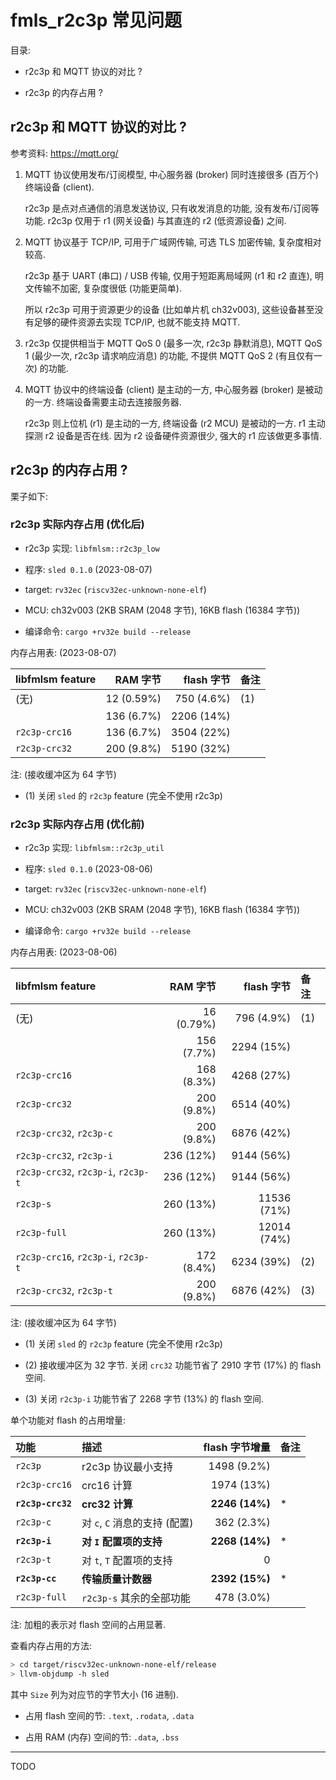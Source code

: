 # fmls_r2c3p 常见问题

目录:

- r2c3p 和 MQTT 协议的对比 ?

- r2c3p 的内存占用 ?

## r2c3p 和 MQTT 协议的对比 ?

参考资料: <https://mqtt.org/>

1. MQTT 协议使用发布/订阅模型, 中心服务器 (broker) 同时连接很多 (百万个)
   终端设备 (client).

   r2c3p 是点对点通信的消息发送协议, 只有收发消息的功能, 没有发布/订阅等功能.
   r2c3p 仅用于 r1 (网关设备) 与其直连的 r2 (低资源设备) 之间.

2. MQTT 协议基于 TCP/IP, 可用于广域网传输, 可选 TLS 加密传输, 复杂度相对较高.

   r2c3p 基于 UART (串口) / USB 传输, 仅用于短距离局域网 (r1 和 r2 直连),
   明文传输不加密, 复杂度很低 (功能更简单).

   所以 r2c3p 可用于资源更少的设备 (比如单片机 ch32v003),
   这些设备甚至没有足够的硬件资源去实现 TCP/IP, 也就不能支持 MQTT.

3. r2c3p 仅提供相当于 MQTT QoS 0 (最多一次, r2c3p 静默消息), MQTT QoS 1
   (最少一次, r2c3p 请求响应消息) 的功能, 不提供 MQTT QoS 2 (有且仅有一次)
   的功能.

4. MQTT 协议中的终端设备 (client) 是主动的一方, 中心服务器 (broker)
   是被动的一方. 终端设备需要主动去连接服务器.

   r2c3p 则上位机 (r1) 是主动的一方, 终端设备 (r2 MCU) 是被动的一方. r1 主动探测
   r2 设备是否在线. 因为 r2 设备硬件资源很少, 强大的 r1 应该做更多事情.

## r2c3p 的内存占用 ?

栗子如下:

### r2c3p 实际内存占用 (优化后)

- r2c3p 实现: `libfmlsm::r2c3p_low`

- 程序: `sled 0.1.0` (2023-08-07)

- target: `rv32ec` (`riscv32ec-unknown-none-elf`)

- MCU: ch32v003 (2KB SRAM (2048 字节), 16KB flash (16384 字节))

- 编译命令: `cargo +rv32e build --release`

内存占用表: (2023-08-07)

| libfmlsm feature |   RAM 字节 | flash 字节 | 备注 |
| :--------------- | ---------: | ---------: | :--- |
| (无)             | 12 (0.59%) | 750 (4.6%) | (1)  |
|                  | 136 (6.7%) | 2206 (14%) |      |
| `r2c3p-crc16`    | 136 (6.7%) | 3504 (22%) |      |
| `r2c3p-crc32`    | 200 (9.8%) | 5190 (32%) |      |

注: (接收缓冲区为 64 字节)

- (1) 关闭 `sled` 的 `r2c3p` feature (完全不使用 r2c3p)

### r2c3p 实际内存占用 (优化前)

- r2c3p 实现: `libfmlsm::r2c3p_util`

- 程序: `sled 0.1.0` (2023-08-06)

- target: `rv32ec` (`riscv32ec-unknown-none-elf`)

- MCU: ch32v003 (2KB SRAM (2048 字节), 16KB flash (16384 字节))

- 编译命令: `cargo +rv32e build --release`

内存占用表: (2023-08-06)

| libfmlsm feature                    |   RAM 字节 |  flash 字节 | 备注 |
| :---------------------------------- | ---------: | ----------: | :--- |
| (无)                                | 16 (0.79%) |  796 (4.9%) | (1)  |
|                                     | 156 (7.7%) |  2294 (15%) |      |
| `r2c3p-crc16`                       | 168 (8.3%) |  4268 (27%) |      |
| `r2c3p-crc32`                       | 200 (9.8%) |  6514 (40%) |      |
| `r2c3p-crc32`, `r2c3p-c`            | 200 (9.8%) |  6876 (42%) |      |
| `r2c3p-crc32`, `r2c3p-i`            |  236 (12%) |  9144 (56%) |      |
| `r2c3p-crc32`, `r2c3p-i`, `r2c3p-t` |  236 (12%) |  9144 (56%) |      |
| `r2c3p-s`                           |  260 (13%) | 11536 (71%) |      |
| `r2c3p-full`                        |  260 (13%) | 12014 (74%) |      |
| `r2c3p-crc16`, `r2c3p-i`, `r2c3p-t` | 172 (8.4%) |  6234 (39%) | (2)  |
| `r2c3p-crc32`, `r2c3p-t`            | 200 (9.8%) |  6876 (42%) | (3)  |

注: (接收缓冲区为 64 字节)

- (1) 关闭 `sled` 的 `r2c3p` feature (完全不使用 r2c3p)

- (2) 接收缓冲区为 32 字节. 关闭 `crc32` 功能节省了 2910 字节 (17%) 的 flash
  空间.

- (3) 关闭 `r2c3p-i` 功能节省了 2268 字节 (13%) 的 flash 空间.

单个功能对 flash 的占用增量:

| 功能              | 描述                          | flash 字节增量 | 备注 |
| :---------------- | :---------------------------- | -------------: | :--- |
| `r2c3p`           | r2c3p 协议最小支持            |    1498 (9.2%) |      |
| `r2c3p-crc16`     | crc16 计算                    |     1974 (13%) |      |
| **`r2c3p-crc32`** | **crc32 计算**                | **2246 (14%)** | *    |
| `r2c3p-c`         | 对 `c`, `C` 消息的支持 (配置) |     362 (2.3%) |      |
| **`r2c3p-i`**     | **对 `I` 配置项的支持**       | **2268 (14%)** | *    |
| `r2c3p-t`         | 对 `t`, `T` 配置项的支持      |              0 |      |
| **`r2c3p-cc`**    | **传输质量计数器**            | **2392 (15%)** | *    |
| `r2c3p-full`      | `r2c3p-s` 其余的全部功能      |     478 (3.0%) |      |

注: 加粗的表示对 flash 空间的占用显著.

查看内存占用的方法:

```sh
> cd target/riscv32ec-unknown-none-elf/release
> llvm-objdump -h sled
```

其中 `Size` 列为对应节的字节大小 (16 进制).

- 占用 flash 空间的节: `.text`, `.rodata`, `.data`

- 占用 RAM (内存) 空间的节: `.data`, `.bss`

---

TODO
